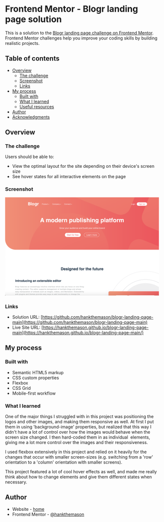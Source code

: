 # Frontend Mentor - Blogr landing page solution

This is a solution to the [Blogr landing page challenge on Frontend Mentor](https://www.frontendmentor.io/challenges/blogr-landing-page-EX2RLAApP). Frontend Mentor challenges help you improve your coding skills by building realistic projects. 

## Table of contents

- [Overview](#overview)
  - [The challenge](#the-challenge)
  - [Screenshot](#screenshot)
  - [Links](#links)
- [My process](#my-process)
  - [Built with](#built-with)
  - [What I learned](#what-i-learned)
  - [Useful resources](#useful-resources)
- [Author](#author)
- [Acknowledgments](#acknowledgments)

## Overview

### The challenge

Users should be able to:

- View the optimal layout for the site depending on their device's screen size
- See hover states for all interactive elements on the page

### Screenshot

![](./images/landing-page-screenshot.png)

### Links

- Solution URL: [https://github.com/hankthemason/blogr-landing-page-main](https://github.com/hankthemason/blogr-landing-page-main)
- Live Site URL: [https://hankthemason.github.io/blogr-landing-page-main](https://hankthemason.github.io/blogr-landing-page-main/)

## My process

### Built with

- Semantic HTML5 markup
- CSS custom properties
- Flexbox
- CSS Grid
- Mobile-first workflow

### What I learned

One of the major things I struggled with in this project was positioning the logos and other images, and making them responsive as well.  At first I put them in using 'background-image' properties, but realized that this way I didn't have a lot of control over how the images would behave when the screen size changed.  I then hard-coded them in as individual <img> elements, giving me a lot more control over the images and their responsiveness.

I used flexbox extensively in this project and relied on it heavily for the changes that occur with smaller screen-sizes (e.g. switching from a 'row' orientation to a 'column' orientation with smaller screens).  

This project featured a lot of cool hover effects as well, and made me really think about how to change elements and give them different states when necessary.

## Author

- Website - [home](https://www.github.com/hankthemason)
- Frontend Mentor - [@hankthemason](https://www.frontendmentor.io/profile/hankthemason)
